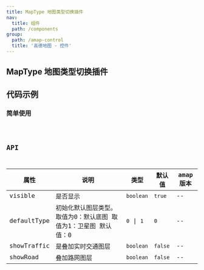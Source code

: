 ```yaml
---
title: MapType 地图类型切换插件
nav:
  title: 组件
  path: /components
group:
  path: /amap-control
  title: '高德地图 - 控件'
---
```


## MapType 地图类型切换插件

## 代码示例

### 简单使用

<code src="./demo/demo-01.tsx" />

## API

| 属性 |说明|类型|默认值|amap版本|
|-----|----|----|----|----|
|visible| 是否显示 | `boolean` | `true` | -- |
|defaultType| 初始化默认图层类型。取值为0：默认底图 取值为1：卫星图 默认值：0 | `0` \| `1` | `0` | -- |
|showTraffic| 是叠加实时交通图层 | `boolean` | `false` | -- |
|showRoad| 叠加路网图层 | `boolean` | `false` | -- |
